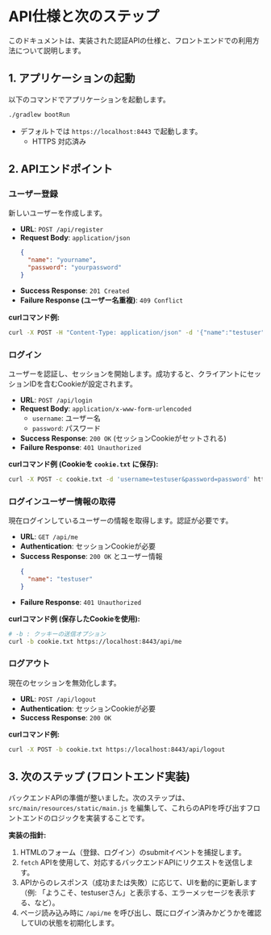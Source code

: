 # API仕様と次のステップ

このドキュメントは、実装された認証APIの仕様と、フロントエンドでの利用方法について説明します。

## 1. アプリケーションの起動

以下のコマンドでアプリケーションを起動します。

```bash
./gradlew bootRun
```

- デフォルトでは `https://localhost:8443` で起動します。
    - HTTPS 対応済み

## 2. APIエンドポイント

### ユーザー登録

新しいユーザーを作成します。

- **URL**: `POST /api/register`
- **Request Body**: `application/json`
  ```json
  {
    "name": "yourname",
    "password": "yourpassword"
  }
  ```
- **Success Response**: `201 Created`
- **Failure Response (ユーザー名重複)**: `409 Conflict`

**curlコマンド例:**
```bash
curl -X POST -H "Content-Type: application/json" -d '{"name":"testuser", "password":"password"}' https://localhost:8443/api/register
```

### ログイン

ユーザーを認証し、セッションを開始します。成功すると、クライアントにセッションIDを含むCookieが設定されます。

- **URL**: `POST /api/login`
- **Request Body**: `application/x-www-form-urlencoded`
  - `username`: ユーザー名
  - `password`: パスワード
- **Success Response**: `200 OK` (セッションCookieがセットされる)
- **Failure Response**: `401 Unauthorized`

**curlコマンド例 (Cookieを `cookie.txt` に保存):**
```bash
curl -X POST -c cookie.txt -d 'username=testuser&password=password' https://localhost:8443/api/login
```

### ログインユーザー情報の取得

現在ログインしているユーザーの情報を取得します。認証が必要です。

- **URL**: `GET /api/me`
- **Authentication**: セッションCookieが必要
- **Success Response**: `200 OK` とユーザー情報
  ```json
  {
    "name": "testuser"
  }
  ```
- **Failure Response**: `401 Unauthorized`

**curlコマンド例 (保存したCookieを使用):**
```bash
# -b : クッキーの送信オプション
curl -b cookie.txt https://localhost:8443/api/me
```

### ログアウト

現在のセッションを無効化します。

- **URL**: `POST /api/logout`
- **Authentication**: セッションCookieが必要
- **Success Response**: `200 OK`

**curlコマンド例:**
```bash
curl -X POST -b cookie.txt https://localhost:8443/api/logout
```

## 3. 次のステップ (フロントエンド実装)

バックエンドAPIの準備が整いました。次のステップは、`src/main/resources/static/main.js` を編集して、これらのAPIを呼び出すフロントエンドのロジックを実装することです。

**実装の指針:**
1.  HTMLのフォーム（登録、ログイン）のsubmitイベントを捕捉します。
2.  `fetch` APIを使用して、対応するバックエンドAPIにリクエストを送信します。
3.  APIからのレスポンス（成功または失敗）に応じて、UIを動的に更新します（例: 「ようこそ、testuserさん」と表示する、エラーメッセージを表示する、など）。
4.  ページ読み込み時に `/api/me` を呼び出し、既にログイン済みかどうかを確認してUIの状態を初期化します。
